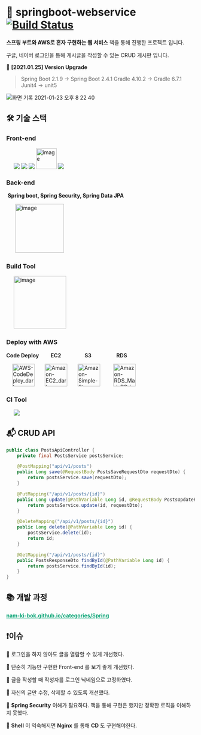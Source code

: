 # 🌱 springboot-webservice [![Build Status](https://travis-ci.com/Nam-Ki-Bok/springboot-webservice.svg?branch=master)](https://travis-ci.com/Nam-Ki-Bok/springboot-webservice)

**스프링 부트와 AWS로 혼자 구현하는 웹 서비스** 책을 통해 진행한 프로젝트 입니다.

구글, 네이버 로그인을 통해 게시글을 작성할 수 있는 CRUD 게시판 입니다.

📌 **[2021.01.25] Version Upgrade**

> Spring Boot 2.1.9 -> Spring Boot 2.4.1
> Gradle 4.10.2 -> Gradle 6.7.1
> Junit4 -> unit5

![화면 기록 2021-01-23 오후 8 22 40](https://user-images.githubusercontent.com/54533309/105577474-3b4c7280-5dbd-11eb-9509-963f6180f2a2.gif)

## 🛠 기술 스택

### Front-end

&nbsp;&nbsp;&nbsp;&nbsp;&nbsp;<img src="https://img.icons8.com/color/48/000000/html-5.png"/> <img src="https://img.icons8.com/color/48/000000/css3.png"/> <img src="https://img.icons8.com/color/48/000000/javascript-logo-1.png"/> <img src="https://user-images.githubusercontent.com/54533309/105577337-40f58880-5dbc-11eb-8aa5-24e767a38beb.png" alt="image" width="55"> <img src="https://img.icons8.com/color/48/000000/bootstrap.png"/>



### Back-end

​	**Spring boot, Spring Security, Spring Data JPA**

&nbsp;&nbsp;&nbsp;&nbsp;&nbsp;&nbsp;<img src="https://user-images.githubusercontent.com/54533309/105580728-66d95800-5dd1-11eb-8d5c-3d0c254ed9f3.png" alt="image" width="130">

### Build Tool

&nbsp;&nbsp;&nbsp;&nbsp;&nbsp;<img src="https://user-images.githubusercontent.com/54533309/105578727-866a8380-5dc5-11eb-889e-67692d130c06.png" alt="image" width="140">

### Deploy with AWS

**Code Deploy**&nbsp;&nbsp;&nbsp;&nbsp;&nbsp;&nbsp;&nbsp;&nbsp;**EC2**&nbsp;&nbsp;&nbsp;&nbsp;&nbsp;&nbsp;&nbsp;&nbsp;&nbsp;&nbsp;&nbsp;&nbsp;&nbsp;&nbsp;&nbsp;&nbsp;**S3**&nbsp;&nbsp;&nbsp;&nbsp;&nbsp;&nbsp;&nbsp;&nbsp;&nbsp;&nbsp;&nbsp;&nbsp;&nbsp;&nbsp;&nbsp;&nbsp;&nbsp;**RDS**

​	&nbsp;&nbsp;&nbsp;&nbsp;<img src="https://user-images.githubusercontent.com/54533309/105578520-3c34d280-5dc4-11eb-9cb1-716b0a766908.png" alt="AWS-CodeDeploy_dark-bg@4x" width="60">&nbsp;&nbsp;&nbsp;&nbsp;&nbsp;&nbsp;&nbsp;<img src="https://user-images.githubusercontent.com/54533309/105578501-00017200-5dc4-11eb-8a40-ccb38fb14815.png" alt="Amazon-EC2_dark-bg@4x" width="60"/>&nbsp;&nbsp;&nbsp;&nbsp;&nbsp;&nbsp;&nbsp;<img src="https://user-images.githubusercontent.com/54533309/105578510-1c9daa00-5dc4-11eb-9602-824c085953d2.png" alt="Amazon-Simple-Storage-Service-S3_dark-bg@4x" width="60">&nbsp;&nbsp;&nbsp;&nbsp;&nbsp;&nbsp;&nbsp;&nbsp;&nbsp;<img src="https://user-images.githubusercontent.com/54533309/105578700-5622e500-5dc5-11eb-98dc-ca596399b1d9.png" alt="Amazon-RDS_MariaDB_instance_dark-bg@4x" width="60">

### CI Tool

&nbsp;&nbsp;&nbsp;&nbsp;&nbsp;<img src="https://img.icons8.com/color/48/000000/travis-ci.png"/>

## 📬 CRUD API

```java
public class PostsApiController {
    private final PostsService postsService;

    @PostMapping("api/v1/posts")
    public Long save(@RequestBody PostsSaveRequestDto requestDto) {
        return postsService.save(requestDto);
    }

    @PutMapping("/api/v1/posts/{id}")
    public Long update(@PathVariable Long id, @RequestBody PostsUpdateRequestDto requestDto) {
        return postsService.update(id, requestDto);
    }

    @DeleteMapping("/api/v1/posts/{id}")
    public Long delete(@PathVariable Long id) {
        postsService.delete(id);
        return id;
    }

    @GetMapping("/api/v1/posts/{id}")
    public PostsResponseDto findById(@PathVariable Long id) {
        return postsService.findById(id);
    }
}
```

## 📚 개발 과정

#### <a href="https://nam-ki-bok.github.io/categories/Spring/" style="color:#0FA678;" target="_blank">nam-ki-bok.github.io/categories/Spring</a>

## ❗️이슈

📌 로그인을 하지 않아도 글을 열람할 수 있게 개선했다.

📌 단순히 기능만 구현한 Front-end 를 보기 좋게 개선했다.

📌 글을 작성할 때 작성자를 로그인 닉네임으로 고정하였다.

📌 자신의 글만 수정, 삭제할 수 있도록 개선했다.

📌 **Spring Security** 이해가 필요하다. 책을 통해 구현은 했지만 정확한 로직을 이해하지 못했다.

📌 **Shell** 이 익숙해지면 **Nginx** 를 통해 **CD** 도 구현해야한다.